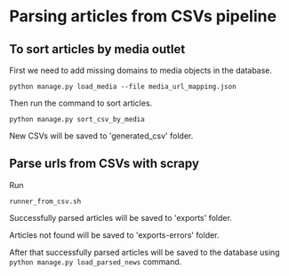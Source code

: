 # Parsing articles from CSVs pipeline


## To sort articles by media outlet
First we need to add missing domains to media objects in the database.

`python manage.py load_media --file media_url_mapping.json`

Then run the command to sort articles.

`python manage.py sort_csv_by_media`

New CSVs will be saved to 'generated_csv' folder.


## Parse urls from CSVs with scrapy
Run

`runner_from_csv.sh`

Successfully parsed articles will be saved to 'exports' folder.

Articles not found will be saved to 'exports-errors' folder.

After that successfully parsed articles will be saved to the database using `python manage.py load_parsed_news` command.
